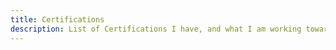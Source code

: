 ```yaml
---
title: Certifications
description: List of Certifications I have, and what I am working towards. 
---
```


